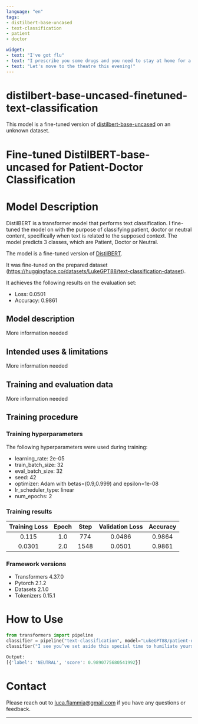 ```yaml
---
language: "en"
tags:
- distilbert-base-uncased
- text-classification
- patient
- doctor 

widget:
- text: "I've got flu"
- text: "I prescribe you some drugs and you need to stay at home for a couple of days"
- text: "Let's move to the theatre this evening!"
---
```


# distilbert-base-uncased-finetuned-text-classification

This model is a fine-tuned version of [distilbert-base-uncased](https://huggingface.co/distilbert-base-uncased) on an unknown dataset.

# Fine-tuned DistilBERT-base-uncased for Patient-Doctor Classification

# Model Description 

DistilBERT is a transformer model that performs text classification. I fine-tuned the model on with the purpose of classifying patient, doctor or neutral content, specifically when text is related to the supposed context. The model predicts 3 classes, which are Patient, Doctor or Neutral. 

The model is a fine-tuned version of [DistilBERT](https://huggingface.co/docs/transformers/model_doc/distilbert).

It was fine-tuned on the prepared dataset (https://huggingface.co/datasets/LukeGPT88/text-classification-dataset).

It achieves the following results on the evaluation set:
- Loss: 0.0501
- Accuracy: 0.9861

## Model description

More information needed

## Intended uses & limitations

More information needed

## Training and evaluation data

More information needed

## Training procedure

### Training hyperparameters

The following hyperparameters were used during training:
- learning_rate: 2e-05
- train_batch_size: 32
- eval_batch_size: 32
- seed: 42
- optimizer: Adam with betas=(0.9,0.999) and epsilon=1e-08
- lr_scheduler_type: linear
- num_epochs: 2

### Training results

| Training Loss | Epoch | Step | Validation Loss | Accuracy |
|:-------------:|:-----:|:----:|:---------------:|:--------:|
| 0.115         | 1.0   | 774  | 0.0486          | 0.9864   |
| 0.0301        | 2.0   | 1548 | 0.0501          | 0.9861   |


### Framework versions

- Transformers 4.37.0
- Pytorch 2.1.2
- Datasets 2.1.0
- Tokenizers 0.15.1

# How to Use 

```python
from transformers import pipeline
classifier = pipeline("text-classification", model="LukeGPT88/patient-doctor-text-classifier")
classifier("I see you’ve set aside this special time to humiliate yourself in public.")
```

```python
Output:
[{'label': 'NEUTRAL', 'score': 0.9890775680541992}]
```

# Contact

Please reach out to [luca.flammia@gmail.com](luca.flammia@gmail.com) if you have any questions or feedback.

---
